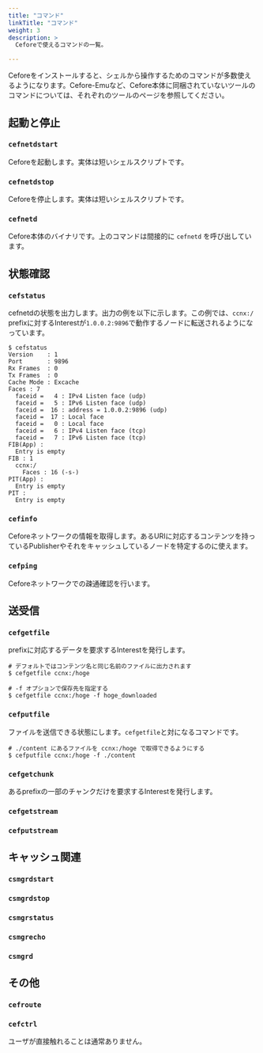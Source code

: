 ```yaml
---
title: "コマンド"
linkTitle: "コマンド"
weight: 3
description: >
  Ceforeで使えるコマンドの一覧。

---
```


Ceforeをインストールすると、シェルから操作するためのコマンドが多数使えるようになります。Cefore-Emuなど、Cefore本体に同梱されていないツールのコマンドについては、それぞれのツールのページを参照してください。

## 起動と停止

### `cefnetdstart`

Ceforeを起動します。実体は短いシェルスクリプトです。

### `cefnetdstop`

Ceforeを停止します。実体は短いシェルスクリプトです。

### `cefnetd`

Cefore本体のバイナリです。上のコマンドは間接的に `cefnetd` を呼び出しています。

## 状態確認

### `cefstatus`

cefnetdの状態を出力します。出力の例を以下に示します。この例では、`ccnx:/` prefixに対するInterestが`1.0.0.2:9896`で動作するノードに転送されるようになっています。

```
$ cefstatus
Version    : 1
Port       : 9896
Rx Frames  : 0
Tx Frames  : 0
Cache Mode : Excache
Faces : 7
  faceid =   4 : IPv4 Listen face (udp)
  faceid =   5 : IPv6 Listen face (udp)
  faceid =  16 : address = 1.0.0.2:9896 (udp)
  faceid =  17 : Local face
  faceid =   0 : Local face
  faceid =   6 : IPv4 Listen face (tcp)
  faceid =   7 : IPv6 Listen face (tcp)
FIB(App) :
  Entry is empty
FIB : 1
  ccnx:/
    Faces : 16 (-s-)  
PIT(App) :
  Entry is empty
PIT :
  Entry is empty
```

### `cefinfo`

Ceforeネットワークの情報を取得します。あるURIに対応するコンテンツを持っているPublisherやそれをキャッシュしているノードを特定するのに使えます。

### `cefping`

Ceforeネットワークでの疎通確認を行います。

## 送受信

### `cefgetfile`

prefixに対応するデータを要求するInterestを発行します。

```shell
# デフォルトではコンテンツ名と同じ名前のファイルに出力されます
$ cefgetfile ccnx:/hoge

# -f オプションで保存先を指定する
$ cefgetfile ccnx:/hoge -f hoge_downloaded
```

### `cefputfile`

ファイルを送信できる状態にします。`cefgetfile`と対になるコマンドです。

```shell
# ./content にあるファイルを ccnx:/hoge で取得できるようにする
$ cefputfile ccnx:/hoge -f ./content
```

### `cefgetchunk`

あるprefixの一部のチャンクだけを要求するInterestを発行します。

### `cefgetstream`

### `cefputstream`

## キャッシュ関連

### `csmgrdstart`

### `csmgrdstop`

### `csmgrstatus`

### `csmgrecho`

### `csmgrd`

## その他

### `cefroute`

### `cefctrl`

ユーザが直接触れることは通常ありません。